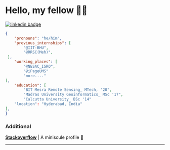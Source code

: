# Hello, my fellow 🐱‍👤

[![linkedin badge](https://img.shields.io/badge/Anirban-Banerjee?color=blue&&logo=linkedin)](https://www.linkedin.com/in/banerjeeani/)

```json
{
    "pronouns": "he/him",
    "previous_internships": [
        "@IIT-BHU",
        "@RRSC(Meh)",
 ],
    "working_places": [
        "@NESAC_ISRO",
        "@iPageUMS"
        "more...."
],
    "education": [
        "BIT Mesra Remote Sensing_ MTech, '20",
        "Madras University Geoinformatics_ MSc '17",
        "Calcutta University_ BSc '14"
    "location": "Hyderabad, India"
],
}
```
### Additional

**[Stackoverflow](https://stackoverflow.com/users/18174484/user18174484)** | A miniscule profile 🦂

---

